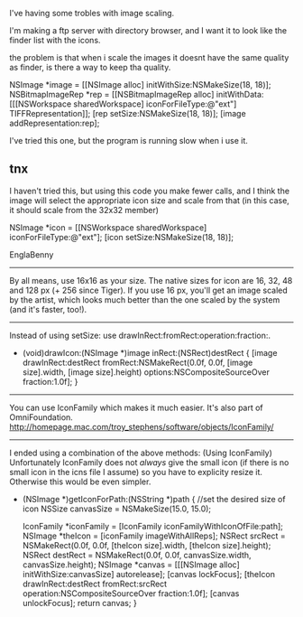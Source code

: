 

I've having some trobles with image scaling.

I'm making a ftp server with directory browser, and I want it to look like the finder list with the icons.

the problem is that when i scale the images it doesnt have the same quality as finder, is there a way to keep tha quality.

    
NSImage *image = [[NSImage alloc] initWithSize:NSMakeSize(18, 18)];
NSBitmapImageRep *rep = [[NSBitmapImageRep alloc] initWithData:
     [[[NSWorkspace sharedWorkspace] iconForFileType:@"ext"] TIFFRepresentation]];
[rep setSize:NSMakeSize(18, 18)];
[image addRepresentation:rep];


I've tried this one, but the program is running slow when i use it.

tnx
----

I haven't tried this, but using this code you make fewer calls, and I think the image will select the appropriate icon size and scale from that (in this case, it should scale from the 32x32 member)

    
NSImage *icon = [[NSWorkspace sharedWorkspace] iconForFileType:@"ext"];
[icon setSize:NSMakeSize(18, 18)];


EnglaBenny

----

By all means, use 16x16 as your size. The native sizes for icon are 16, 32, 48 and 128 px (+ 256 since Tiger). If you use 16 px, you'll get an image scaled by the artist, which looks much better than the one scaled by the system (and it's faster, too!).

----

Instead of using     setSize: use     drawInRect:fromRect:operation:fraction:.

    
- (void)drawIcon:(NSImage *)image inRect:(NSRect)destRect {
    [image drawInRect:destRect 
            fromRect:NSMakeRect(0.0f, 0.0f, [image size].width, [image size].height)
            options:NSCompositeSourceOver
            fraction:1.0f];
}



----

You can use IconFamily which makes it much easier. It's also part of OmniFoundation.
http://homepage.mac.com/troy_stephens/software/objects/IconFamily/

----

I ended using a combination of the above methods: (Using IconFamily)
Unfortunately IconFamily does not _always_ give the small icon (if there is no small icon in the icns file I assume) so you have to explicity resize it. Otherwise this would be even simpler.

    

- (NSImage *)getIconForPath:(NSString *)path {
	//set the desired size of icon
	NSSize canvasSize = NSMakeSize(15.0, 15.0);

	IconFamily *iconFamily = [IconFamily iconFamilyWithIconOfFile:path];
	NSImage *theIcon = [iconFamily imageWithAllReps];
	NSRect srcRect = NSMakeRect(0.0f, 0.0f, [theIcon size].width, [theIcon size].height);
	NSRect destRect = NSMakeRect(0.0f, 0.0f, canvasSize.width, canvasSize.height);
	NSImage *canvas = [[[NSImage alloc] initWithSize:canvasSize] autorelease];
	[canvas lockFocus];
	[theIcon drawInRect:destRect fromRect:srcRect
			 operation:NSCompositeSourceOver fraction:1.0f];
	[canvas unlockFocus];
	return canvas;
}


